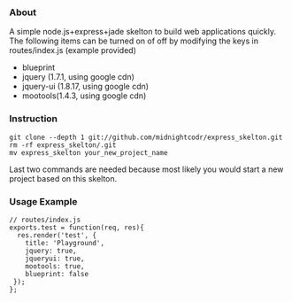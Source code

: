 ### About
A simple node.js+express+jade skelton to build web applications quickly. The following items can be turned on of off by modifying the keys in routes/index.js (example provided)

* blueprint
* jquery (1.7.1, using google cdn)
* jquery-ui (1.8.17, using google cdn)
* mootools(1.4.3, using google cdn)



### Instruction
	git clone --depth 1 git://github.com/midnightcodr/express_skelton.git
	rm -rf express_skelton/.git
	mv express_skelton your_new_project_name	
Last two commands are needed because most likely you would start a new project based on this skelton.

### Usage Example
	// routes/index.js
	exports.test = function(req, res){
	  res.render('test', { 
		title: 'Playground',
		jquery: true,
		jqueryui: true,
		mootools: true,
		blueprint: false
	 });
	};
